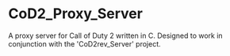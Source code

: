 # CoD2_Proxy_Server
A proxy server for Call of Duty 2 written in C. Designed to work in conjunction with the 'CoD2rev_Server' project.
